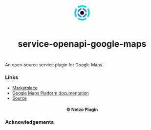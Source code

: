 <div align="center">
  <a href="https://netzo.io" target="_blank" >
    <img height="50" src="https://raw.githubusercontent.com/netzoio/netzo/main/plugins/services/service-openapi-google-maps/src/assets/icon.png" style="margin: 12px 0px" />
  </a>

  <h1 style="padding: 6px 0px 24px 0px">service-openapi-google-maps</h1>
</div>

An open-source service plugin for Google Maps.

### Links

- [Marketplace](https://app.netzo.io/marketplace/service-openapi-google-maps)
- [Google Maps Platform documentation](https://developers.google.com/maps)
- [Source](https://raw.githubusercontent.com/googlemaps/openapi-specification/main/dist/google-maps-platform-openapi3.json)

<div align="center">
  <h4>© Netzo Plugin</h4>
</div>

### Acknowledgements
